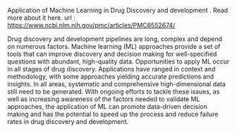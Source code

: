 Application of Machine Learning in Drug Discovery and development . 
Read more about it here. url : https://www.ncbi.nlm.nih.gov/pmc/articles/PMC6552674/

Drug discovery and development pipelines are long, complex and depend on numerous factors. Machine learning (ML) approaches provide a set of tools that can improve discovery and decision making for well-specified questions with abundant, high-quality data. Opportunities to apply ML occur in all stages of drug discovery.  Applications have ranged in context and methodology, with some approaches yielding accurate predictions and insights. In all areas, systematic and comprehensive high-dimensional data still need to be generated. With ongoing efforts to tackle these issues, as well as increasing awareness of the factors needed to validate ML approaches, the application of ML can promote data-driven decision making and has the potential to speed up the process and reduce failure rates in drug discovery and development.
